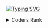 [![Typing SVG](https://readme-typing-svg.demolab.com?font=Fira+Code&pause=500&duration=2000&pause=400&color=1DF713&multiline=true&width=435&height=500&lines=Welcome...;%24+whoami;Bernard;%24+groups;dev+devops;%24+uname;Linux;%24+uptime;33+years;%24+date+%2B%25z;-0300;%24+asdf+current;nodejs+22;java+21;go+1.23;python+3.12)](https://git.io/typing-svg)

<details>
  <summary>Coders Rank</summary>
  <codersrank-widget username="bernardtm" style="--bg-color: #111; --header-bg-color: #222; --badge-bg-color: #333; --badge-text-color: #fff;">
  </codersrank-widget>

  For a more detailed profile, visit: [https://profile.codersrank.io/user/bernardtm](https://profile.codersrank.io/user/bernardtm)
  <img
    src="https://cr-skills-chart-widget.azurewebsites.net/api/api?username=bernardtm&skills=Vue,Java,Go,Dockerfile,HTML,CSS,Python,Shell,Groovy&bg=#202d3b"
  />
</details>


